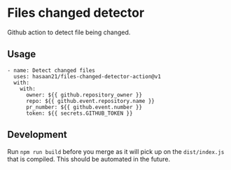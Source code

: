 # Files changed detector
Github action to detect file being changed.

## Usage

```
- name: Detect changed files
  uses: hasaan21/files-changed-detector-action@v1
  with:
    with:
      owner: ${{ github.repository_owner }}
      repo: ${{ github.event.repository.name }}
      pr_number: ${{ github.event.number }}
      token: ${{ secrets.GITHUB_TOKEN }}
```

## Development
Run `npm run build` before you merge as it will pick up on the `dist/index.js` that is compiled. This should be automated in the future.
